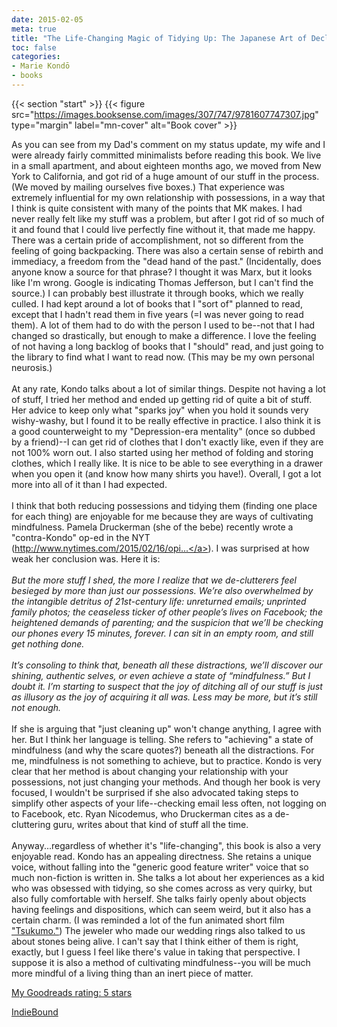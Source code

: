 ```yaml
---
date: 2015-02-05
meta: true
title: "The Life-Changing Magic of Tidying Up: The Japanese Art of Decluttering and Organizing"
toc: false
categories:
- Marie Kondō
- books
---
```


{{< section "start" >}}
{{< figure src="https://images.booksense.com/images/307/747/9781607747307.jpg" type="margin" label="mn-cover" alt="Book cover" >}}

As you can see from my Dad's comment on my status update, my wife and I were already fairly committed minimalists before reading this book. We live in a small apartment, and about eighteen months ago, we moved from New York to California, and got rid of a huge amount of our stuff in the process. (We moved by mailing ourselves five boxes.) That experience was extremely influential for my own relationship with possessions, in a way that I think is quite consistent with many of the points that MK makes. I had never really felt like my stuff was a problem, but after I got rid of so much of it and found that I could live perfectly fine without it, that made me happy. There was a certain pride of accomplishment, not so different from the feeling of going backpacking. There was also a certain sense of rebirth and immediacy, a freedom from the "dead hand of the past." (Incidentally, does anyone know a source for that phrase? I thought it was Marx, but it looks like I'm wrong. Google is indicating Thomas Jefferson, but I can't find the source.) I can probably best illustrate it through books, which we really culled. I had kept around a lot of books that I "sort of" planned to read, except that I hadn't read them in five years (=I was never going to read them). A lot of them had to do with the person I used to be--not that I had changed so drastically, but enough to make a difference. I love the feeling of not having a long backlog of books that I "should" read, and just going to the library to find what I want to read now. (This may be my own personal neurosis.)<br /><br />At any rate, Kondo talks about a lot of similar things. Despite not having a lot of stuff, I tried her method and ended up getting rid of quite a bit of stuff. Her advice to keep only what "sparks joy" when you hold it sounds very wishy-washy, but I found it to be really effective in practice. I also think it is a good counterweight to my "Depression-era mentality" (once so dubbed by a friend)--I can get rid of clothes that I don't exactly like, even if they are not 100% worn out. I also started using her method of folding and storing clothes, which I really like. It is nice to be able to see everything in a drawer when you open it (and know how many shirts you have!). Overall, I got a lot more into all of it than I had expected.<br /><br />I think that both reducing possessions and tidying them (finding one place for each thing) are enjoyable for me because they are ways of cultivating mindfulness. Pamela Druckerman (she of the bebe) recently wrote a "contra-Kondo" op-ed in the NYT (<a target="_blank" href="http://www.nytimes.com/2015/02/16/opinion/the-clutter-cures-illusory-joy.html" rel="nofollow noopener">http://www.nytimes.com/2015/02/16/opi...</a>). I was surprised at how weak her conclusion was. Here it is:<br /><br /><i>But the more stuff I shed, the more I realize that we de-clutterers feel besieged by more than just our possessions. We’re also overwhelmed by the intangible detritus of 21st-century life: unreturned emails; unprinted family photos; the ceaseless ticker of other people’s lives on Facebook; the heightened demands of parenting; and the suspicion that we’ll be checking our phones every 15 minutes, forever. I can sit in an empty room, and still get nothing done.<br /><br />It’s consoling to think that, beneath all these distractions, we’ll discover our shining, authentic selves, or even achieve a state of “mindfulness.” But I doubt it. I’m starting to suspect that the joy of ditching all of our stuff is just as illusory as the joy of acquiring it all was. Less may be more, but it’s still not enough.</i><br /><br />If she is arguing that "just cleaning up" won't change anything, I agree with her. But I think her language is telling. She refers to "achieving" a state of mindfulness (and why the scare quotes?) beneath all the distractions. For me, mindfulness is not something to achieve, but to practice. Kondo is very clear that her method is about changing your relationship with your possessions, not just changing your methods. And though her book is very focused, I wouldn't be surprised if she also advocated taking steps to simplify other aspects of your life--checking email less often, not logging on to Facebook, etc. Ryan Nicodemus, who Druckerman cites as a de-cluttering guru, writes about that kind of stuff all the time.<br /><br />Anyway...regardless of whether it's "life-changing", this book is also a very enjoyable read. Kondo has an appealing directness. She retains a unique voice, without falling into the "generic good feature writer" voice that so much non-fiction is written in. She talks a lot about her experiences as a kid who was obsessed with tidying, so she comes across as very quirky, but also fully comfortable with herself. She talks fairly openly about objects having feelings and dispositions, which can seem weird, but it also has a certain charm. (I was reminded a lot of the fun animated short film <a href="http://dovga.com/video/5342/tsukumo/oscars-nominees" rel="nofollow noopener">"Tsukumo."</a>) The jeweler who made our wedding rings also talked to us about stones being alive. I can't say that I think either of them is right, exactly, but I guess I feel like there's value in taking that perspective. I suppose it is also a method of cultivating mindfulness--you will be much more mindful of a living thing than an inert piece of matter.

[My Goodreads rating: 5 stars](https://www.goodreads.com/review/show/1187762192)  

[IndieBound](https://www.indiebound.org/book/9781607747307)
